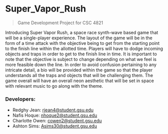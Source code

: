 # Super_Vapor_Rush

>Game Development Project for CSC 4821

Introducing Super Vapor Rush, a space race synth-wave based game that will be a single-player experience. The layout of the game will be in the form of a time attack with the objective being to get from the starting point to the finish line within the allotted time. Players will have to dodge incoming objects and traps in order to get to the finish line in time. It is important to note that the objective is subject to change depending on what we feel is more feasible down the line. In order to avoid confusion pertaining to any intricate detail, a bio will be provided within the game so that the player understands all the traps and objects that will be challenging them. The game overall will have an overall neon aesthetic that will be set in space with relevant music to go along with the theme. 

### Developers: 

- Redghy Jean: rjean4@student.gsu.edu 
- Nafis Hoque: nhoque2@student.gsu.edu 
- Charlotte Owen: cowen2@student.gsu.edu 
- Ashton Sims: Asims30@student.gsu.edu

